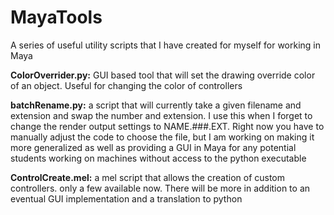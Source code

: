 # MayaTools
A series of useful utility scripts that I have created for myself for working in Maya

**ColorOverrider.py:**  GUI based tool that will set the drawing override color of an object. Useful for changing the color of controllers

**batchRename.py:**  a script that will currently take a given filename and extension and swap the number and extension. I use this when I forget to change the render output settings to NAME.###.EXT. Right now you have to manually adjust the code to choose the file, but I am working on making it more generalized as well as providing a GUI in Maya for any potential students working on machines without access to the python executable

**ControlCreate.mel:**  a mel script that allows the creation of custom controllers. only a few available now. There will be more in addition to an eventual GUI implementation and a translation to python